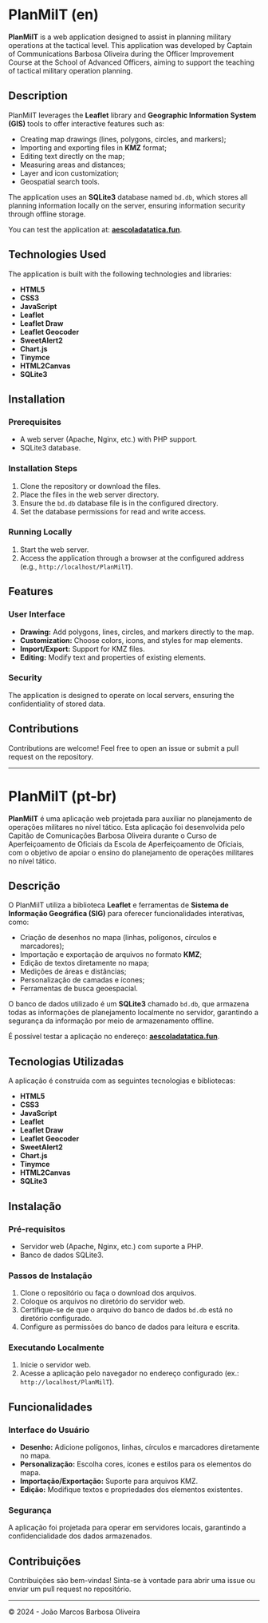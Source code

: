 # PlanMilT (en)

**PlanMilT** is a web application designed to assist in planning military operations at the tactical level. This application was developed by Captain of Communications Barbosa Oliveira during the Officer Improvement Course at the School of Advanced Officers, aiming to support the teaching of tactical military operation planning.

## Description

PlanMilT leverages the **Leaflet** library and **Geographic Information System (GIS)** tools to offer interactive features such as:

- Creating map drawings (lines, polygons, circles, and markers);
- Importing and exporting files in **KMZ** format;
- Editing text directly on the map;
- Measuring areas and distances;
- Layer and icon customization;
- Geospatial search tools.

The application uses an **SQLite3** database named `bd.db`, which stores all planning information locally on the server, ensuring information security through offline storage.

You can test the application at: **[aescoladatatica.fun](http://aescoladatatica.fun)**.

## Technologies Used

The application is built with the following technologies and libraries:

- **HTML5**
- **CSS3**
- **JavaScript**
- **Leaflet**
- **Leaflet Draw**
- **Leaflet Geocoder**
- **SweetAlert2**
- **Chart.js**
- **Tinymce**
- **HTML2Canvas**
- **SQLite3**

## Installation

### Prerequisites

- A web server (Apache, Nginx, etc.) with PHP support.
- SQLite3 database.

### Installation Steps

1. Clone the repository or download the files.
2. Place the files in the web server directory.
3. Ensure the `bd.db` database file is in the configured directory.
4. Set the database permissions for read and write access.

### Running Locally

1. Start the web server.
2. Access the application through a browser at the configured address (e.g., `http://localhost/PlanMilT`).

## Features

### User Interface
- **Drawing:** Add polygons, lines, circles, and markers directly to the map.
- **Customization:** Choose colors, icons, and styles for map elements.
- **Import/Export:** Support for KMZ files.
- **Editing:** Modify text and properties of existing elements.

### Security
The application is designed to operate on local servers, ensuring the confidentiality of stored data.

## Contributions
Contributions are welcome! Feel free to open an issue or submit a pull request on the repository.

---

# PlanMilT (pt-br)

**PlanMilT** é uma aplicação web projetada para auxiliar no planejamento de operações militares no nível tático. Esta aplicação foi desenvolvida pelo Capitão de Comunicações Barbosa Oliveira durante o Curso de Aperfeiçoamento de Oficiais da Escola de Aperfeiçoamento de Oficiais, com o objetivo de apoiar o ensino do planejamento de operações militares no nível tático.

## Descrição

O PlanMilT utiliza a biblioteca **Leaflet** e ferramentas de **Sistema de Informação Geográfica (SIG)** para oferecer funcionalidades interativas, como:

- Criação de desenhos no mapa (linhas, polígonos, círculos e marcadores);
- Importação e exportação de arquivos no formato **KMZ**;
- Edição de textos diretamente no mapa;
- Medições de áreas e distâncias;
- Personalização de camadas e ícones;
- Ferramentas de busca geoespacial.

O banco de dados utilizado é um **SQLite3** chamado `bd.db`, que armazena todas as informações de planejamento localmente no servidor, garantindo a segurança da informação por meio de armazenamento offline.

É possível testar a aplicação no endereço: **[aescoladatatica.fun](http://aescoladatatica.fun)**.

## Tecnologias Utilizadas

A aplicação é construída com as seguintes tecnologias e bibliotecas:

- **HTML5**
- **CSS3**
- **JavaScript**
- **Leaflet**
- **Leaflet Draw**
- **Leaflet Geocoder**
- **SweetAlert2**
- **Chart.js**
- **Tinymce**
- **HTML2Canvas**
- **SQLite3**

## Instalação

### Pré-requisitos

- Servidor web (Apache, Nginx, etc.) com suporte a PHP.
- Banco de dados SQLite3.

### Passos de Instalação

1. Clone o repositório ou faça o download dos arquivos.
2. Coloque os arquivos no diretório do servidor web.
3. Certifique-se de que o arquivo do banco de dados `bd.db` está no diretório configurado.
4. Configure as permissões do banco de dados para leitura e escrita.

### Executando Localmente

1. Inicie o servidor web.
2. Acesse a aplicação pelo navegador no endereço configurado (ex.: `http://localhost/PlanMilT`).

## Funcionalidades

### Interface do Usuário
- **Desenho:** Adicione polígonos, linhas, círculos e marcadores diretamente no mapa.
- **Personalização:** Escolha cores, ícones e estilos para os elementos do mapa.
- **Importação/Exportação:** Suporte para arquivos KMZ.
- **Edição:** Modifique textos e propriedades dos elementos existentes.

### Segurança
A aplicação foi projetada para operar em servidores locais, garantindo a confidencialidade dos dados armazenados.

## Contribuições
Contribuições são bem-vindas! Sinta-se à vontade para abrir uma issue ou enviar um pull request no repositório.

---

© 2024 - João Marcos Barbosa Oliveira
